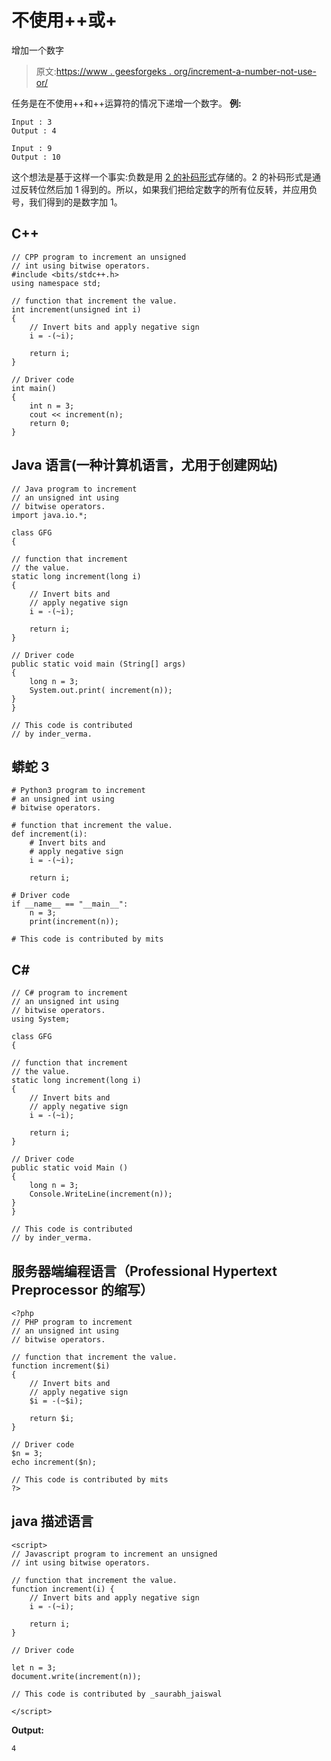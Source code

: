 # 不使用++或+

增加一个数字

> 原文:[https://www . geesforgeks . org/increment-a-number-not-use-or/](https://www.geeksforgeeks.org/increment-a-number-without-using-or/)

任务是在不使用++和++运算符的情况下递增一个数字。
**例:**

```
Input : 3
Output : 4

Input : 9
Output : 10
```

这个想法是基于这样一个事实:负数是用 [2 的补码形式](https://www.geeksforgeeks.org/1s-2s-complement-binary-number/)存储的。2 的补码形式是通过反转位然后加 1 得到的。所以，如果我们把给定数字的所有位反转，并应用负号，我们得到的是数字加 1。

## C++

```
// CPP program to increment an unsigned
// int using bitwise operators.
#include <bits/stdc++.h>
using namespace std;

// function that increment the value.
int increment(unsigned int i)
{
    // Invert bits and apply negative sign
    i = -(~i);

    return i;
}

// Driver code
int main()
{
    int n = 3;
    cout << increment(n);
    return 0;
}
```

## Java 语言(一种计算机语言，尤用于创建网站)

```
// Java program to increment
// an unsigned int using
// bitwise operators.
import java.io.*;

class GFG
{

// function that increment
// the value.
static long increment(long i)
{
    // Invert bits and
    // apply negative sign
    i = -(~i);

    return i;
}

// Driver code
public static void main (String[] args)
{
    long n = 3;
    System.out.print( increment(n));
}
}

// This code is contributed
// by inder_verma.
```

## 蟒蛇 3

```
# Python3 program to increment
# an unsigned int using
# bitwise operators.

# function that increment the value.
def increment(i):
    # Invert bits and
    # apply negative sign
    i = -(~i);

    return i;

# Driver code
if __name__ == "__main__":
    n = 3;
    print(increment(n));

# This code is contributed by mits
```

## C#

```
// C# program to increment
// an unsigned int using
// bitwise operators.
using System;

class GFG
{

// function that increment
// the value.
static long increment(long i)
{
    // Invert bits and
    // apply negative sign
    i = -(~i);

    return i;
}

// Driver code
public static void Main ()
{
    long n = 3;
    Console.WriteLine(increment(n));
}
}

// This code is contributed
// by inder_verma.
```

## 服务器端编程语言（Professional Hypertext Preprocessor 的缩写）

```
<?php
// PHP program to increment
// an unsigned int using
// bitwise operators.

// function that increment the value.
function increment($i)
{
    // Invert bits and
    // apply negative sign
    $i = -(~$i);

    return $i;
}

// Driver code
$n = 3;
echo increment($n);

// This code is contributed by mits
?>
```

## java 描述语言

```
<script>
// Javascript program to increment an unsigned
// int using bitwise operators.

// function that increment the value.
function increment(i) {
    // Invert bits and apply negative sign
    i = -(~i);

    return i;
}

// Driver code

let n = 3;
document.write(increment(n));

// This code is contributed by _saurabh_jaiswal

</script>
```

**Output:** 

```
4
```